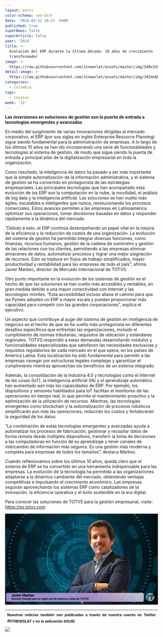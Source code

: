 ```yaml
---
layout: posts
color-schema: red-dark
date: '2024-03-22 10:21 -0400'
published: true
superNews: false
superArticle: false
year: '2024'
title: >-
  Evolución del ERP durante la última década: 10 años de crecimiento
  transformador
image: >-
  https://raw.githubusercontent.com/itnewslat/assets/master/img/540x320/Javier-Marbec-p.jpg
detail-image: >-
  https://raw.githubusercontent.com/itnewslat/assets/master/img/1024x680/Javier-Marbec-g.jpg
categories:
  - Colombia
tags:
  - Canales
week: '12'
---
```

**Las inversiones en soluciones de gestión son la puerta de entrada a tecnologías emergentes y avanzadas**

En medio del surgimiento de varias innovaciones dirigidas al mercado corporativo, el ERP (por sus siglas en inglés Enterprise Resource Planning) sigue siendo fundamental para la administración de empresas. A lo largo de los últimos 10 años se han ido incorporando una serie de funcionalidades y tecnologías al sistema de gestión, de modo que sigue siendo la puerta de entrada y principal pilar de la digitalización empresarial en toda la organización.

Como resultado, la inteligencia de datos ha pasado a ser más importante que la simple automatización de la información administrativa, y el sistema de gestión se ha convertido en protagonista de las estrategias empresariales. Las principales tecnologías que han acompañado esta evolución de los ERP son la computación en la nube, la movilidad, el análisis de big data y la inteligencia artificial. Las soluciones se han vuelto más ágiles, escalables e inteligentes que nunca, revolucionando los procesos comerciales. Estos avances permiten a las empresas en Latinoamérica optimizar sus operaciones, tomar decisiones basadas en datos y responder rápidamente a la dinámica del mercado.

“Debido a esto, el ERP continúa desempeñando un papel vital en la mejora de la eficiencia y la reducción de costos de una organización. La evolución del sistema de gestión ha permitido integrar diversas funciones, como finanzas, recursos humanos, gestión de la cadena de suministro y gestión de las relaciones con los clientes, permitiendo a las empresas eliminar almacenes de datos, automatizar procesos y lograr una mejor asignación de recursos. Esto se traduce en flujos de trabajo simplificados, mayor productividad y rentabilidad para las empresas de todo el país”, afirma Javier Marbec, director de Mercado Internacional de TOTVS.

Otro punto importante en la evolución de los sistemas de gestión es el hecho de que las soluciones se han vuelto más accesibles y rentables, en gran medida debido a una mayor conectividad con Internet y las tecnologías móviles. “Esta accesibilidad incluso allana el camino para que las Pymes adopten un ERP a mayor escala y puedan proporcionar más capacidad para competir con las grandes corporaciones”, explica el ejecutivo.

Un aspecto que contribuye al auge del sistema de gestión en inteligencia de negocios es el hecho de que se ha vuelto más protagonista en diferentes desafíos específicos que enfrentan las organizaciones, incluido el cumplimiento de normas tributarias, requisitos de ubicación y estándares regionales. TOTVS respondió a estas demandas desarrollando módulos y funcionalidades especializadas que satisfacen las necesidades exclusivas y requisitos regulatorios de cada mercado en el que opera, en los países de América Latina. Esta localización ha sido fundamental para permitir a las empresas navegar por estructuras legales complejas y garantizar el cumplimiento mientras aprovechan los beneficios de un sistema integrado.

Además, la consolidación de la Industria 4.0 y tecnologías como el Internet de las cosas (IoT), la inteligencia artificial (IA) y el aprendizaje automático han aumentado aún más las capacidades de ERP. Por ejemplo, los dispositivos y sensores habilitados para IoT facilitan el monitoreo de las operaciones en tiempo real, lo que permite el mantenimiento proactivo y la optimización de la utilización de recursos. Mientras, las tecnologías emergentes como blockchain y la automatización de procesos robóticos simplificarán aún más las operaciones, reducirán los costos y fortalecerán la seguridad de los datos.

“La combinación de estas tecnologías emergentes y avanzadas ayuda a automatizar los procesos de fabricación, gestionar y recopilar datos de forma remota desde múltiples dispositivos, transferir la toma de decisiones a las computadoras en función de su aprendizaje y tener canales de intercambio de información más seguros. Es una gestión más moderna y completa para empresas de todos los tamaños”, destaca Marbec.

Cuando reflexionamos sobre los últimos 10 años, queda claro que el sistema de ERP se ha convertido en una herramienta indispensable para las empresas. La evolución de la tecnología ha permitido a las organizaciones adaptarse a la dinámica cambiante del mercado, obteniendo ventajas competitivas e impulsando el crecimiento económico. Las empresas seguirán aprovechando los sistemas ERP como catalizadores de la innovación, la eficiencia operativa y el éxito sostenible en la era digital.

Para conocer las soluciones de TOTVS para la gestión empresarial, visite: https://es.totvs.com

![](https://raw.githubusercontent.com/itnewslat/assets/master/img/540x320/Javier-Marbec-p.jpg)

<table style="height: 42px;" width="569">
<tbody>
<tr>
<td style="text-align: justify;"><sub><strong>Nuestras noticias también son publicadas a través de nuestra cuenta en Twitter <a href="https://twitter.com/itnewslat?lang=es">@ITNEWSLAT</a> y en la aplicación <a href="https://squidapp.co/en/">SQUID</a></strong></sub></td>
</tr>
</tbody>
</table>

<img src="https://tracker.metricool.com/c3po.jpg?hash=56f88a41e39ab42c063cc51676587a04"/>

